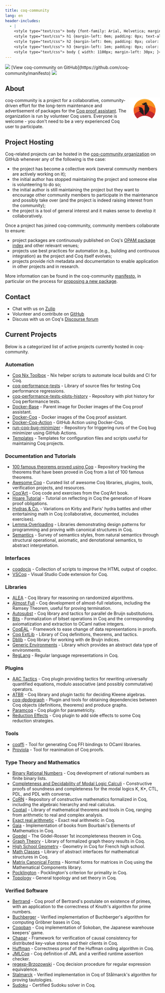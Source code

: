 ```yaml
---
title: coq-community
lang: en
header-includes:
  - |
    <style type="text/css"> body {font-family: Arial, Helvetica; margin-left: 5em; font-size: large;} </style>
    <style type="text/css"> h1 {margin-left: 0em; padding: 0px; text-align: center} </style>
    <style type="text/css"> h2 {margin-left: 0em; padding: 0px; color: #580909} </style>
    <style type="text/css"> h3 {margin-left: 1em; padding: 0px; color: #C05001;} </style>
    <style type="text/css"> body { width: 1100px; margin-left: 30px; }</style>
---
```


<div style="text-align:left"><img src="https://github.githubassets.com/images/modules/logos_page/Octocat.png" height="25" style="border:0px">
[View coq-community on GitHub](https://github.com/coq-community/manifesto)
<img src="https://github.githubassets.com/images/modules/logos_page/Octocat.png" height="25" style="border:0px"></div>

## About

[<img src="coq-logo.svg" align="right" width="100">](https://github.com/coq-community/manifesto)

coq-community is a project for a collaborative, community-driven effort for the long-term
maintenance and advertisement of packages for the [Coq proof assistant](https://coq.inria.fr). The organization
is run by volunteer Coq users. Everyone is welcome - you don't need to be a very experienced
Coq user to participate.

## Project Hosting

Coq-related projects can be hosted in the [coq-community organization](https://github.com/coq-community) on GitHub
whenever any of the following is the case:

- the project has become a collective work (several community members are
  actively working on it);
- the initial author has stopped maintaining the project and someone else is
  volunteering to do so;
- the initial author is still maintaining the project but they want to
  encourage other community members to participate in the maintenance and
  possibly take over (and the project is indeed raising interest from the
  community);
- the project is a tool of general interest and it makes sense to develop it
  collaboratively.

Once a project has joined coq-community, community members collaborate to ensure:

- project packages are continuously published on Coq's [OPAM package index](https://coq.inria.fr/packages)
  and other relevant venues;
- projects use best practices for automation (e.g., building and continuous integration) as
  the project and Coq itself evolves;
- projects provide rich metadata and documentation to enable application in other projects
  and in research.

More information can be found in the coq-community [manifesto](https://github.com/coq-community/manifesto), in particular on the process for [proposing a new package](https://github.com/coq-community/manifesto/blob/master/CONTRIBUTING.md#proposing-a-new-package).

## Contact

- Chat with us on [Zulip](https://coq.zulipchat.com/#narrow/stream/237663-coq-community-devs.20.26.20users)
- Volunteer and contribute on [GitHub](https://github.com/coq-community/manifesto/issues)
- Discuss with us on Coq's [Discourse forum](https://coq.discourse.group)

## Current Projects

Below is a categorized list of active projects currently hosted in coq-community.

### Automation

- [Coq Nix Toolbox](https://github.com/coq-community/coq-nix-toolbox) - Nix helper scripts to automate local builds and CI for Coq.
- [coq-performance-tests](https://github.com/coq-community/coq-performance-tests) - Library of source files for testing Coq performance regressions.
- [coq-performance-tests-plots-history](https://github.com/coq-community/coq-performance-tests-plots-history) - Repository with plot history for Coq performance tests.
- [Docker-Base](https://github.com/coq-community/docker-base) - Parent image for Docker images of the Coq proof assistant.
- [Docker-Coq](https://github.com/coq-community/docker-coq) - Docker images of the Coq proof assistant.
- [Docker-Coq-Action](https://github.com/coq-community/docker-coq-action) - GitHub Action using Docker-Coq.
- [run-coq-bug-minimizer](https://github.com/coq-community/run-coq-bug-minimizer) - Repository for triggering runs of the Coq bug minimizer using GitHub Actions.
- [Templates](https://github.com/coq-community/templates) - Templates for configuration files and scripts useful for maintaining Coq projects.

### Documentation and Tutorials

- [100 famous theorems proved using Coq](https://github.com/coq-community/coq-100-theorems) - Repository tracking the theorems that have been proved in Coq from a list of 100 famous theorems.
- [Awesome Coq](https://github.com/coq-community/awesome-coq) - Curated list of awesome Coq libraries, plugins, tools, verification projects, and resources.
- [Coq'Art](https://github.com/coq-community/coq-art) - Coq code and exercises from the Coq'Art book.
- [Hoare Tutorial](https://github.com/coq-community/hoare-tut) - Tutorial on reflecting in Coq the generation of Hoare proof obligations.
- [Hydras & Co.](https://github.com/coq-community/hydra-battles) - Variations on Kirby and Paris' hydra battles and other entertaining math in Coq (collaborative, documented, includes exercises).
- [Lemma Overloading](https://github.com/coq-community/lemma-overloading) - Libraries demonstrating design patterns for programming and proving with canonical structures in Coq.
- [Semantics](https://github.com/coq-community/semantics) - Survey of semantics styles, from natural semantics through structural operational, axiomatic, and denotational semantics, to abstract interpretation.

### Interfaces

- [coqdocjs](https://github.com/coq-community/coqdocjs) - Collection of scripts to improve the HTML output of coqdoc.
- [VSCoq](https://github.com/coq-community/vscoq) - Visual Studio Code extension for Coq.

### Libraries

- [ALEA](https://github.com/coq-community/alea) - Coq library for reasoning on randomized algorithms.
- [Almost Full](https://github.com/coq-community/almost-full) - Coq development of almost-full relations, including the Ramsey Theorem, useful for proving termination.
- [Autosubst](https://github.com/coq-community/autosubst) - Coq library and tactics for parallel de Bruijn substitutions.
- [Bits](https://github.com/coq-community/bits) - Formalization of bitset operations in Coq and the corresponding axiomatization and extraction to OCaml native integers.
- [CoqEAL](https://github.com/coq-community/coqeal) - Framework to ease change of data representations in proofs.
- [Coq ExtLib](https://github.com/coq-community/coq-ext-lib) - Library of Coq definitions, theorems, and tactics.
- [Dblib](https://github.com/coq-community/dblib) - Coq library for working with de Bruijn indices.
- [Generic Environments](https://github.com/coq-community/generic-environments) - Library which provides an abstract data type of environments.
- [RegLang](https://github.com/coq-community/reglang) - Regular language representations in Coq.

### Plugins

- [AAC Tactics](https://github.com/coq-community/aac-tactics) - Coq plugin providing tactics for rewriting universally quantified equations, modulo associative (and possibly commutative) operators.
- [ATBR](https://github.com/coq-community/atbr) - Coq library and plugin tactic for deciding Kleene algebras.
- [coq-dpdpgraph](https://github.com/coq-community/coq-dpdgraph) - Plugin and tools for obtaining dependencies between Coq objects (definitions, theorems) and produce graphs.
- [Paramcoq](https://github.com/coq-community/paramcoq) - Coq plugin for parametricity.
- [Reduction Effects](https://github.com/coq-community/reduction-effects) - Coq plugin to add side effects to some Coq reduction strategies.

### Tools

- [coqffi](https://github.com/coq-community/coqffi) - Tool for generating Coq FFI bindings to OCaml libraries.
- [Proviola](https://github.com/coq-community/proviola) - Tool for reanimation of Coq proofs.

### Type Theory and Mathematics

- [Binary Rational Numbers](https://github.com/coq-community/qarith-stern-brocot) - Coq development of rational numbers as finite binary lists.
- [Completeness and Decidability of Modal Logic Calculi](https://github.com/coq-community/comp-dec-modal) - Constructive proofs of soundness and completeness for the modal logics K, K*, CTL, PDL, and PDL with converse.
- [CoRN](https://github.com/coq-community/corn) - Repository of constructive mathematics formalized in Coq, including the algebraic hierarchy and real calculus.
- [Coqtail](https://github.com/coq-community/coqtail-math) - Library of mathematical theorems and tools in Coq, ranging from arithmetic to real and complex analysis.
- [Exact real arithmetic](https://github.com/coq-community/exact-real-arithmetic) - Exact real arithmetic in Coq.
- [Gaia](https://github.com/coq-community/gaia) - Implementation of books from Bourbaki's Elements of Mathematics in Coq.
- [Goedel](https://github.com/coq-community/goedel) - The Gödel-Rosser 1st incompleteness theorem in Coq.
- [Graph Theory](https://github.com/coq-community/graph-theory) - Library of formalized graph theory results in Coq.
- [High School Geometry](https://github.com/coq-community/HighSchoolGeometry) - Geometry in Coq for French high school.
- [Math Classes](https://github.com/coq-community/math-classes) - Library of abstract interfaces for mathematical structures in Coq.
- [Matrix Canonical Forms](https://github.com/coq-community/matrix_canonical_forms) - Normal forms for matrices in Coq using the Mathematical Components library.
- [Pocklington](https://github.com/coq-community/pocklington) - Pocklington's criterion for primality in Coq.
- [Topology](https://github.com/coq-community/topology) - General topology and set theory in Coq.

### Verified Software

- [Bertrand](https://github.com/coq-community/bertrand) - Coq proof of Bertrand's postulate on existence of primes, with an application to the correctness of Knuth's algorithm for prime numbers.
- [Buchberger](https://github.com/coq-community/buchberger) - Verified implementation of Buchberger's algorithm for computing Gröbner bases in Coq.
- [Coqoban](https://github.com/coq-community/coqoban) - Coq implementation of Sokoban, the Japanese warehouse keepers' game.
- [Chapar](https://github.com/coq-community/chapar) - Framework for verification of causal consistency for distributed key-value stores and their clients in Coq.
- [Huffman](https://github.com/coq-community/huffman) - Correctness proof of the Huffman coding algorithm in Coq.
- [JMLCoq](https://github.com/coq-community/jmlcoq) - Coq definition of JML and a verified runtime assertion checker.
- [regexp-Brzozowski](https://github.com/coq-community/regexp-Brzozowski) - Coq decision procedure for regular expression equivalence.
- [Stalmarck](https://github.com/coq-community/stalmarck) - Verified implementation in Coq of Stålmarck's algorithm for proving tautologies.
- [Sudoku](https://github.com/coq-community/sudoku) - Certified Sudoku solver in Coq.
